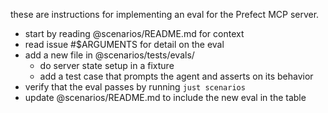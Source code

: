 these are instructions for implementing an eval for the Prefect MCP server.

- start by reading @scenarios/README.md for context
- read issue #$ARGUMENTS for detail on the eval
- add a new file in @scenarios/tests/evals/
    - do server state setup in a fixture
    - add a test case that prompts the agent and asserts on its behavior
- verify that the eval passes by running `just scenarios`
- update @scenarios/README.md to include the new eval in the table
